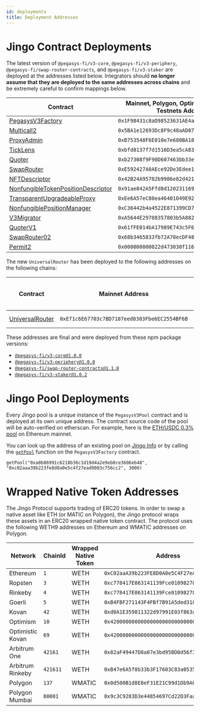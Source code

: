 ```yaml
---
id: deployments
title: Deployment Addresses
---
```


# Jingo Contract Deployments

The latest version of `@pegasys-fi/v3-core`, `@pegasys-fi/v3-periphery`, `@pegasys-fi/swap-router-contracts`, and `@pegasys-fi/v3-staker` are deployed at the addresses listed below. Integrators should **no longer assume that they are deployed to the same addresses across chains** and be extremely careful to confirm mappings below.

| Contract                                                                                                                                                     | Mainnet, Polygon, Optimism, Arbitrum, Testnets Address | Celo Address                                 |
| ------------------------------------------------------------------------------------------------------------------------------------------------------------ | ------------------------------------------------------ | -------------------------------------------- |
| [PegasysV3Factory](https://github.com/Jingo-Finance/v3-core/blob/v1.0.0/contracts/PegasysV3Factory.sol)                                                    | `0x1F98431c8aD98523631AE4a59f267346ea31F984`           | `0xAfE208a311B21f13EF87E33A90049fC17A7acDEc` |
| [Multicall2](https://etherscan.io/address/0x5BA1e12693Dc8F9c48aAD8770482f4739bEeD696#code)                                                                   | `0x5BA1e12693Dc8F9c48aAD8770482f4739bEeD696`           | `0x633987602DE5C4F337e3DbF265303A1080324204` |
| [ProxyAdmin](https://github.com/OpenZeppelin/openzeppelin-contracts/blob/v2.4.1-solc-0.7-2/contracts/proxy/ProxyAdmin.sol)                                   | `0xB753548F6E010e7e680BA186F9Ca1BdAB2E90cf2`           | `0xc1b262Dd7643D4B7cA9e51631bBd900a564BF49A` |
| [TickLens](https://github.com/Jingo-Finance/v3-periphery/blob/v1.0.0/contracts/lens/TickLens.sol)                                                          | `0xbfd8137f7d1516D3ea5cA83523914859ec47F573`           | `0x5f115D9113F88e0a0Db1b5033D90D4a9690AcD3D` |
| [Quoter](https://github.com/Jingo-Finance/v3-periphery/blob/v1.0.0/contracts/lens/Quoter.sol)                                                              | `0xb27308f9F90D607463bb33eA1BeBb41C27CE5AB6`           | `0x82825d0554fA07f7FC52Ab63c961F330fdEFa8E8` |
| [SwapRouter](https://github.com/Jingo-Finance/v3-periphery/blob/v1.0.0/contracts/SwapRouter.sol)                                                           | `0xE592427A0AEce92De3Edee1F18E0157C05861564`           | `0x5615CDAb10dc425a742d643d949a7F474C01abc4` |
| [NFTDescriptor](https://github.com/Jingo-Finance/v3-periphery/blob/v1.0.0/contracts/libraries/NFTDescriptor.sol)                                           | `0x42B24A95702b9986e82d421cC3568932790A48Ec`           | `0xa9Fd765d85938D278cb0b108DbE4BF7186831186` |
| [NonfungibleTokenPositionDescriptor](https://github.com/Jingo-Finance/v3-periphery/blob/v1.0.0/contracts/NonfungibleTokenPositionDescriptor.sol)           | `0x91ae842A5Ffd8d12023116943e72A606179294f3`           | `0x644023b316bB65175C347DE903B60a756F6dd554` |
| [TransparentUpgradeableProxy](https://github.com/OpenZeppelin/openzeppelin-contracts/blob/v2.4.1-solc-0.7-2/contracts/proxy/TransparentUpgradeableProxy.sol) | `0xEe6A57eC80ea46401049E92587E52f5Ec1c24785`           | `0x505B43c452AA4443e0a6B84bb37771494633Fde9` |
| [NonfungiblePositionManager](https://github.com/Jingo-Finance/v3-periphery/blob/v1.0.0/contracts/NonfungiblePositionManager.sol)                           | `0xC36442b4a4522E871399CD717aBDD847Ab11FE88`           | `0x3d79EdAaBC0EaB6F08ED885C05Fc0B014290D95A` |
| [V3Migrator](https://github.com/Jingo-Finance/v3-periphery/blob/v1.0.0/contracts/V3Migrator.sol)                                                           | `0xA5644E29708357803b5A882D272c41cC0dF92B34`           | `0x3cFd4d48EDfDCC53D3f173F596f621064614C582` |
| [QuoterV1](https://github.com/Jingo-Finance/v3-periphery/blob/main/contracts/lens/QuoterV1.sol)                                                                    | `0x61fFE014bA17989E743c5F6cB21bF9697530B21e`           | `0x82825d0554fA07f7FC52Ab63c961F330fdEFa8E8` |
| [SwapRouter02](https://github.com/Jingo-Finance/swap-router-contracts/blob/main/contracts/SwapRouter02.sol)                                                        | `0x68b3465833fb72A70ecDF485E0e4C7bD8665Fc45`           | `0x5615CDAb10dc425a742d643d949a7F474C01abc4` |
| [Permit2](https://github.com/Jingo-Finance/permit2)                                                                                                                | `0x000000000022d473030f116ddee9f6b43ac78ba3`           | `0x000000000022d473030f116ddee9f6b43ac78ba3` |

The new `UniversalRouter` has been deployed to the following addresses on the following chains:

| Contract                                                                                               | Mainnet Address                              | Optimism Address                             | Arbitrum Address                             | Polygon Address                              | See other chain addresses here                                                            |
| ------------------------------------------------------------------------------------------------------ | -------------------------------------------- | -------------------------------------------- | -------------------------------------------- | -------------------------------------------- | ----------------------------------------------------------------------------------------- |
| [UniversalRouter](https://github.com/Jingo-Finance/universal-router/blob/main/contracts/UniversalRouter.sol) | `0xEf1c6E67703c7BD7107eed8303Fbe6EC2554BF6B` | `0xb555edF5dcF85f42cEeF1f3630a52A108E55A654` | `0x4C60051384bd2d3C01bfc845Cf5F4b44bcbE9de5` | `0x4C60051384bd2d3C01bfc845Cf5F4b44bcbE9de5` | [Other addresses](https://github.com/Jingo-Finance/universal-router/tree/main/deploy-addresses) |

These addresses are final and were deployed from these npm package versions:

- [`@pegasys-fi/v3-core@1.0.0`](https://github.com/Jingo-Finance/v3-core/tree/v1.0.0)
- [`@pegasys-fi/v3-periphery@1.0.0`](https://github.com/Jingo-Finance/v3-periphery/tree/v1.0.0)
- [`@pegasys-fi/swap-router-contracts@1.1.0`](https://github.com/Jingo-Finance/swap-router-contracts/tree/v1.1.0)
- [`@pegasys-fi/v3-staker@1.0.2`](https://github.com/Jingo-Finance/v3-staker/tree/v1.0.2)

# Jingo Pool Deployments

Every Jingo pool is a unique instance of the `PegasysV3Pool` contract and is deployed at its own unique address. The contract source code of the pool will be auto-verified on etherscan. For example, here is the [ETH/USDC 0.3% pool](https://etherscan.io/address/0x8ad599c3a0ff1de082011efddc58f1908eb6e6d8) on Ethereum mainnet.

You can look up the address of an existing pool on [Jingo Info](https://info.jingo.finance/#/) or by calling the [`getPool`](../reference/core/interfaces/IPegasysV3Factory.md#getpool) function on the `PegasysV3Factory` contract.

```solidity
getPool("0xa0b86991c6218b36c1d19d4a2e9eb0ce3606eb48", "0xc02aaa39b223fe8d0a0e5c4f27ead9083c756cc2", 3000)
```

# Wrapped Native Token Addresses

The Jingo Protocol supports trading of ERC20 tokens. In order to swap a native asset like ETH (or MATIC on Polygon), the Jingo protocol wraps these assets in an ERC20 wrapped native token contract. The protocol uses the following WETH9 addresses on Ethereum and WMATIC addresses on Polygon.

| Network          | ChainId  | Wrapped Native Token | Address                                      |
| ---------------- | -------- | --------------------- | -------------------------------------------- |
| Ethereum         | `1`      | WETH                  | `0xC02aaA39b223FE8D0A0e5C4F27eAD9083C756Cc2` |
| Ropsten          | `3`      | WETH                  | `0xc778417E063141139Fce010982780140Aa0cD5Ab` |
| Rinkeby          | `4`      | WETH                  | `0xc778417E063141139Fce010982780140Aa0cD5Ab` |
| Goerli           | `5`      | WETH                  | `0xB4FBF271143F4FBf7B91A5ded31805e42b2208d6` |
| Kovan            | `42`     | WETH                  | `0xd0A1E359811322d97991E03f863a0C30C2cF029C` |
| Optimism         | `10`     | WETH                  | `0x4200000000000000000000000000000000000006` |
| Optimistic Kovan | `69`     | WETH                  | `0x4200000000000000000000000000000000000006` |
| Arbitrum One     | `42161`  | WETH                  | `0x82aF49447D8a07e3bd95BD0d56f35241523fBab1` |
| Arbitrum Rinkeby | `421611` | WETH                  | `0xB47e6A5f8b33b3F17603C83a0535A9dcD7E32681` |
| Polygon          | `137`    | WMATIC                | `0x0d500B1d8E8eF31E21C99d1Db9A6444d3ADf1270` |
| Polygon Mumbai   | `80001`  | WMATIC                | `0x9c3C9283D3e44854697Cd22D3Faa240Cfb032889` |

